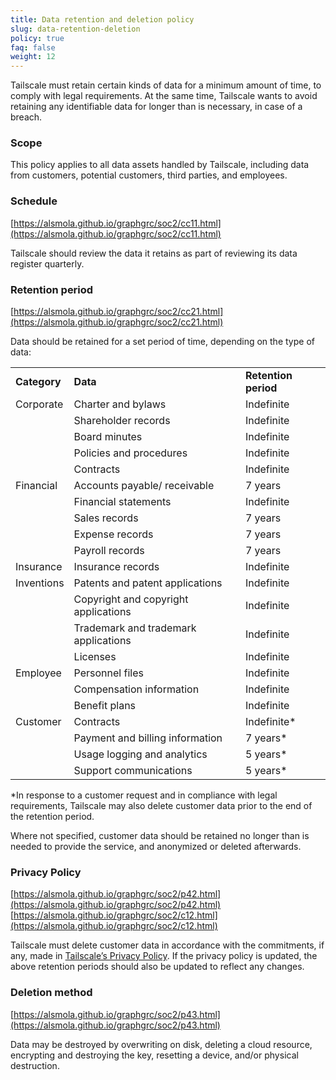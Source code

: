 ```yaml
---
title: Data retention and deletion policy
slug: data-retention-deletion
policy: true
faq: false
weight: 12
---
```


Tailscale must retain certain kinds of data for a minimum amount of time, to comply with legal requirements. At the same time, Tailscale wants to avoid retaining any identifiable data for longer than is necessary, in case of a breach.

### Scope

This policy applies to all data assets handled by Tailscale, including data from customers, potential customers, third parties, and employees.

### Schedule
[https://alsmola.github.io/graphgrc/soc2/cc11.html](https://alsmola.github.io/graphgrc/soc2/cc11.html)

Tailscale should review the data it retains as part of reviewing its data register quarterly.

### Retention period
[https://alsmola.github.io/graphgrc/soc2/cc21.html](https://alsmola.github.io/graphgrc/soc2/cc21.html)

Data should be retained for a set period of time, depending on the type of data:

<table>
  <tr>
   <td><strong>Category</strong>
   </td>
   <td><strong>Data</strong>
   </td>
   <td><strong>Retention period</strong>
   </td>
  </tr>
  <tr>
   <td>Corporate
   </td>
   <td>Charter and bylaws
   </td>
   <td>Indefinite
   </td>
  </tr>
  <tr>
   <td>
   </td>
   <td>Shareholder records
   </td>
   <td>Indefinite
   </td>
  </tr>
  <tr>
   <td>
   </td>
   <td>Board minutes
   </td>
   <td>Indefinite
   </td>
  </tr>
  <tr>
   <td>
   </td>
   <td>Policies and procedures
   </td>
   <td>Indefinite
   </td>
  </tr>
  <tr>
   <td>
   </td>
   <td>Contracts
   </td>
   <td>Indefinite
   </td>
  </tr>
  <tr>
   <td>Financial
   </td>
   <td>Accounts payable/ receivable
   </td>
   <td>7 years
   </td>
  </tr>
  <tr>
   <td>
   </td>
   <td>Financial statements
   </td>
   <td>Indefinite
   </td>
  </tr>
  <tr>
   <td>
   </td>
   <td>Sales records
   </td>
   <td>7 years
   </td>
  </tr>
  <tr>
   <td>
   </td>
   <td>Expense records
   </td>
   <td>7 years
   </td>
  </tr>
  <tr>
   <td>
   </td>
   <td>Payroll records
   </td>
   <td>7 years
   </td>
  </tr>
  <tr>
   <td>Insurance
   </td>
   <td>Insurance records
   </td>
   <td>Indefinite
   </td>
  </tr>
  <tr>
   <td>Inventions
   </td>
   <td>Patents and patent applications
   </td>
   <td>Indefinite
   </td>
  </tr>
  <tr>
   <td>
   </td>
   <td>Copyright and copyright applications
   </td>
   <td>Indefinite
   </td>
  </tr>
  <tr>
   <td>
   </td>
   <td>Trademark and trademark applications
   </td>
   <td>Indefinite
   </td>
  </tr>
  <tr>
   <td>
   </td>
   <td>Licenses
   </td>
   <td>Indefinite
   </td>
  </tr>
  <tr>
   <td>Employee
   </td>
   <td>Personnel files
   </td>
   <td>Indefinite
   </td>
  </tr>
  <tr>
   <td>
   </td>
   <td>Compensation information
   </td>
   <td>Indefinite
   </td>
  </tr>
  <tr>
   <td>
   </td>
   <td>Benefit plans
   </td>
   <td>Indefinite
   </td>
  </tr>
  <tr>
   <td>Customer
   </td>
   <td>Contracts
   </td>
   <td>Indefinite*
   </td>
  </tr>
  <tr>
   <td>
   </td>
   <td>Payment and billing information
   </td>
   <td>7 years*
   </td>
  </tr>
  <tr>
   <td>
   </td>
   <td>Usage logging and analytics
   </td>
   <td>5 years*
   </td>
  </tr>
  <tr>
   <td>
   </td>
   <td>Support communications
   </td>
   <td>5 years*
   </td>
  </tr>
</table>

*In response to a customer request and in compliance with legal requirements, Tailscale may also delete customer data prior to the end of the retention period.

Where not specified, customer data should be retained no longer than is needed to provide the service, and anonymized or deleted afterwards.

### Privacy Policy
[https://alsmola.github.io/graphgrc/soc2/p42.html](https://alsmola.github.io/graphgrc/soc2/p42.html)
[https://alsmola.github.io/graphgrc/soc2/c12.html](https://alsmola.github.io/graphgrc/soc2/c12.html)

Tailscale must delete customer data in accordance with the commitments, if any, made in [Tailscale’s Privacy Policy](/privacy-policy/). If the privacy policy is updated, the above retention periods should also be updated to reflect any changes.

### Deletion method
[https://alsmola.github.io/graphgrc/soc2/p43.html](https://alsmola.github.io/graphgrc/soc2/p43.html)

Data may be destroyed by overwriting on disk, deleting a cloud resource, encrypting and destroying the key, resetting a device, and/or physical destruction.

